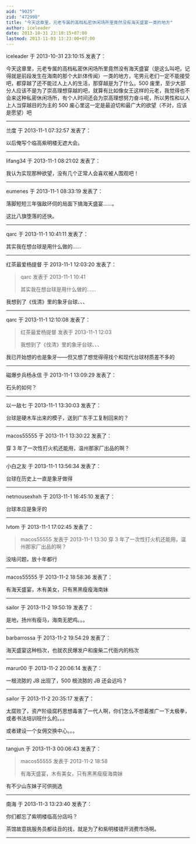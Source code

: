 ```yaml
---
aid: "9025"
zid: "472998"
title: "今天这章里，元老专属的高档私密休闲场所里竟然没有海天盛宴一类的地方"
author: iceleader
date: 2013-10-31 23:10:15+07:00
lastmod: 2013-11-03 13:23:00+07:00
---
```


iceleader 于 2013-10-31 23:10:15 发表了：

今天这章里，元老专属的高档私密休闲场所里竟然没有海天盛宴（是这么叫吧，记得就是前段发生在海南的那个大趴体传闻）一类的地方，宅男元老们一定不能接受吧，都穿越了还不能过人上人的生活，那穿越是为了什么。500 废里，至少大部分人应该不是为了崇高理想穿越的吧，就算有比如像女王这样的元老，我觉得也不会来这种私密休闲场所，有个人时间还会为崇高理想努力奋斗呢，所以男性和以人上人当穿越目的为主的 500 废心里这一定是最迫切和最广大的欲望（不对，应该是愿望）吧

---

兰度 于 2013-11-1 07:32:57 发表了：

以后俺写个临高紫明楼无遮大会。

---

lifang34 于 2013-11-1 08:21:02 发表了：

我认为实现那种欲望，没有几个正常人会喜欢被人围观吧！

---

eumenes 于 2013-11-1 08:33:19 发表了：

落脚短短三年强敌环伺的局面下搞海天盛宴……。

这比八旗堕落的还快。

---

qarc 于 2013-11-1 10:41:11 发表了：

其实我在想台球是用什么做的……

---

红茶最爱杨提督 于 2013-11-1 12:03:20 发表了：

> qarc 发表于 2013-11-1 10:41
>
> 其实我在想台球是用什么做的……

我想到了《伐清》里的象牙台球、、、

---

qarc 于 2013-11-1 12:10:08 发表了：

> 红茶最爱杨提督 发表于 2013-11-1 12:03
>
> 我想到了《伐清》里的象牙台球、、、

我已开始想的也是象牙——但又想了想觉得得找个和现代台球材质差不多的

---

磁爆步兵杨永信 于 2013-11-1 13:09:29 发表了：

石头的如何？

---

以一敌七 于 2013-11-1 13:30:03 发表了：

台球是硬木车出来的模子，送到广东手工复制回来的？

---

macos55555 于 2013-11-1 13:30:22 发表了：

穿 3 年了一次性打火机还能用，温州那家厂出品的啊？

---

小白之友 于 2013-11-1 13:56:34 发表了：

台球在历史上一直是象牙做得

---

netmousexhxh 于 2013-11-1 16:45:10 发表了：

台球本应是象牙的

---

lvtom 于 2013-11-1 17:02:45 发表了：

> macos55555 发表于 2013-11-1 13:30 穿 3 年了一次性打火机还能用，温州那家厂出品的啊？

没啥问题，放十年都行

---

macos55555 于 2013-11-2 18:58:36 发表了：

有海天盛宴，木有美女，只有黑黑瘦瘦海南妹

---

sailor 于 2013-11-2 19:50:19 发表了：

是地，扬州有瘦马，海南无肥鸡。。。

---

barbarrossa 于 2013-11-2 19:54:29 发表了：

海天盛宴这种档次，也就农民爆发户和废柴二代衙内的档次

---

marur00 于 2013-11-2 20:06:14 发表了：

一根流脓的 JB 出现了，500 根流脓的 JB 还会远吗？

---

sailor 于 2013-11-2 20:35:17 发表了：

太腐败了，资产阶级腐朽思想毒害了一代人啊，你们怎么不想着推广一下太极拳，或者书法培训班什么的。。。

或者建设一个女佣交换中心。。。

---

tangjun 于 2013-11-3 00:06:43 发表了：

> macos55555 发表于 2013-11-2 18:58
>
> 有海天盛宴，木有美女，只有黑黑瘦瘦海南妹

有不少山东妹子可供挑选

---

南海 于 2013-11-3 13:23:40 发表了：

你们都忘了紫明楼临高分店吗？

茶馆故意挑服务员都往丑的找，就是为了和紫明楼错开消费市场啊。

---
